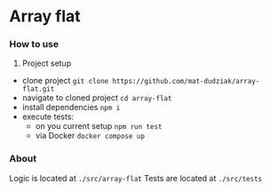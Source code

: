 # Array flat

### How to use
1. Project setup
  - clone project
  `git clone https://github.com/mat-dudziak/array-flat.git`
  - navigate to cloned project
  `cd array-flat`
  - install dependencies
  `npm i`
  - execute tests:
    - on you current setup `npm run test`
    - via Docker `docker compose up`

### About
Logic is located at `./src/array-flat`
Tests are located at `./src/tests`
